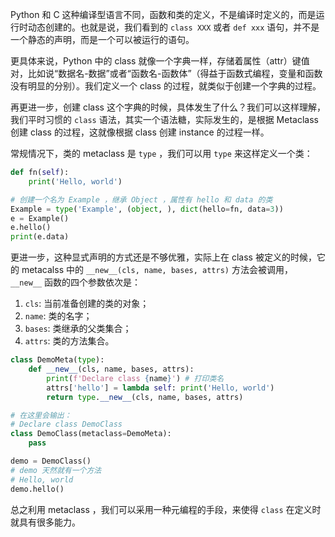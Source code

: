Python 和 C 这种编译型语言不同，函数和类的定义，不是编译时定义的，而是运行时动态创建的。也就是说，我们看到的 `class XXX` 或者 `def xxx` 语句，并不是一个静态的声明，而是一个可以被运行的语句。

更具体来说，Python 中的 class 就像一个字典一样，存储着属性（attr）键值对，比如说“数据名-数据”或者“函数名-函数体”（得益于函数式编程，变量和函数没有明显的分别）。我们定义一个 class 的过程，就类似于创建一个字典的过程。

再更进一步，创建 class 这个字典的时候，具体发生了什么？我们可以这样理解，我们平时习惯的 `class` 语法，其实一个语法糖，实际发生的，是根据 Metaclass 创建 class 的过程，这就像根据 class 创建 instance 的过程一样。

常规情况下，类的 metaclass 是 `type` ，我们可以用 `type` 来这样定义一个类：

``` python
def fn(self):
    print('Hello, world')

# 创建一个名为 Example ，继承 Object ，属性有 hello 和 data 的类
Example = type('Example', (object, ), dict(hello=fn, data=3))
e = Example()
e.hello()
print(e.data)
```

更进一步，这种显式声明的方式还是不够优雅，实际上在 class 被定义的时候，它的 metacalss 中的 `__new__(cls, name, bases, attrs)` 方法会被调用， `__new__` 函数的四个参数依次是：

1.  `cls`: 当前准备创建的类的对象；
2.  `name`: 类的名字；
3.  `bases`: 类继承的父类集合；
4.  `attrs`: 类的方法集合。

``` python
class DemoMeta(type):
    def __new__(cls, name, bases, attrs):
        print(f'Declare class {name}') # 打印类名
        attrs['hello'] = lambda self: print('Hello, world')
        return type.__new__(cls, name, bases, attrs)

# 在这里会输出：
# Declare class DemoClass
class DemoClass(metaclass=DemoMeta):
    pass

demo = DemoClass()
# demo 天然就有一个方法
# Hello, world
demo.hello()
```

总之利用 metaclass ，我们可以采用一种元编程的手段，来使得 `class` 在定义时就具有很多能力。
